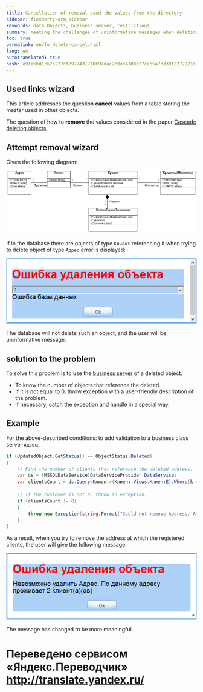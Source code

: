 ```yaml
--- 
title: Cancellation of removal used the values from the directory 
sidebar: flexberry-orm_sidebar 
keywords: data Objects, business server, restrictions 
summary: meeting the challenges of uninformative messages when deleting object 
toc: true 
permalink: en/fo_delete-cancel.html 
lang: en 
autotranslated: true 
hash: a91e6bd1c675227cf897743171869adac2c0ee4108027ca65a7bd39f22729210 
--- 
```


## Used links wizard 

This article addresses the question **cancel** values from a table storing the master used in other objects. 

The question of how to **remove** the values considered in the paper [Cascade deleting objects](fo_cascade-delete.html). 

## Attempt removal wizard 

Given the following diagram: 

![](/images/pages/products/flexberry-orm/business-servers/kredit-diagramm.png) 

If in the database there are objects of type `Клиент` referencing it when trying to delete object of type `Адрес` error is displayed: 

![](/images/pages/products/flexberry-orm/business-servers/delete-error.png) 

The database will not delete such an object, and the user will be uninformative message. 

## solution to the problem 

To solve this problem is to use the [business server](fo_bs-wrapper.html) of a deleted object: 

* To know the number of objects that reference the deleted. 
* If it is not equal to 0, throw exception with a user-friendly description of the problem. 
* If necessary, catch the exception and handle in a special way. 

## Example 

For the above-described conditions: to add validation to a business class server `Адрес`: 

```csharp
if (UpdatedObject.GetStatus() == ObjectStatus.Deleted)
{
    // Find the number of clients that reference the deleted address. 
    var ds = (MSSQLDataService)DataServiceProvider.DataService;
    var clientsCount = ds.Query<Клиент>(Клиент.Views.КлиентE).Where(k => k.Прописка.__PrimaryKey == UpdatedObject.__PrimaryKey).Count();

    // If the customer is not 0, throw an exception. 
    if (clientsCount != 0)
    {
        throw new Exception(string.Format("Could not remove Address. At this address is home to {0} client(s)(s)", clientsCount));
    }
}
``` 

As a result, when you try to remove the address at which the registered clients, the user will give the following message: 

![](/images/pages/products/flexberry-orm/business-servers/delete-error-plus.png) 

The message has changed to be more meaningful. 



 # Переведено сервисом «Яндекс.Переводчик» http://translate.yandex.ru/